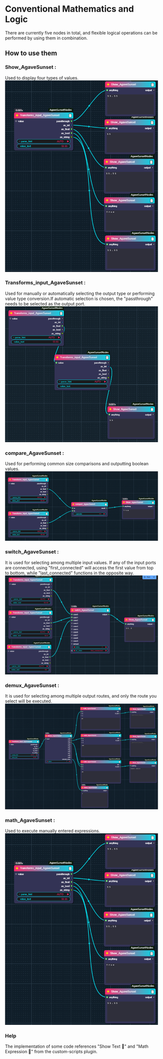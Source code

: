 # Conventional Mathematics and Logic
There are currently five nodes in total, and flexible logical operations can be performed by using them in combination.
## How to use them
### Show_AgaveSunset : 
Used to display four types of values.    
![show](preview/Show_AgaveSunset.png)  

### Transforms_input_AgaveSunset : 
Used for manually or automatically selecting the output type or performing value type conversion.If automatic selection is chosen, the "passthrough" needs to be selected as the output port.
![show](preview/Transforms_input_AgaveSunset.png) 

### compare_AgaveSunset : 
Used for performing common size comparisons and outputting boolean values.
![show](preview/compare_AgaveSunset.png) 

### switch_AgaveSunset : 
It is used for selecting among multiple input values. If any of the input ports are connected, using "first_connected" will access the first value from top to bottom, while "last_connected" functions in the opposite way.
![show](preview/switch_AgaveSunset.png) 

### demux_AgaveSunset : 
It is used for selecting among multiple output routes, and only the route you select will be executed.
![show](preview/demux_AgaveSunset.png) 

### math_AgaveSunset : 
Used to execute manually entered expressions.
![show](preview/Show_AgaveSunset.png)  

### Help
The implementation of some code references "Show Text 🐍" and "Math Expression 🐍" from the custom-scripts plugin.
